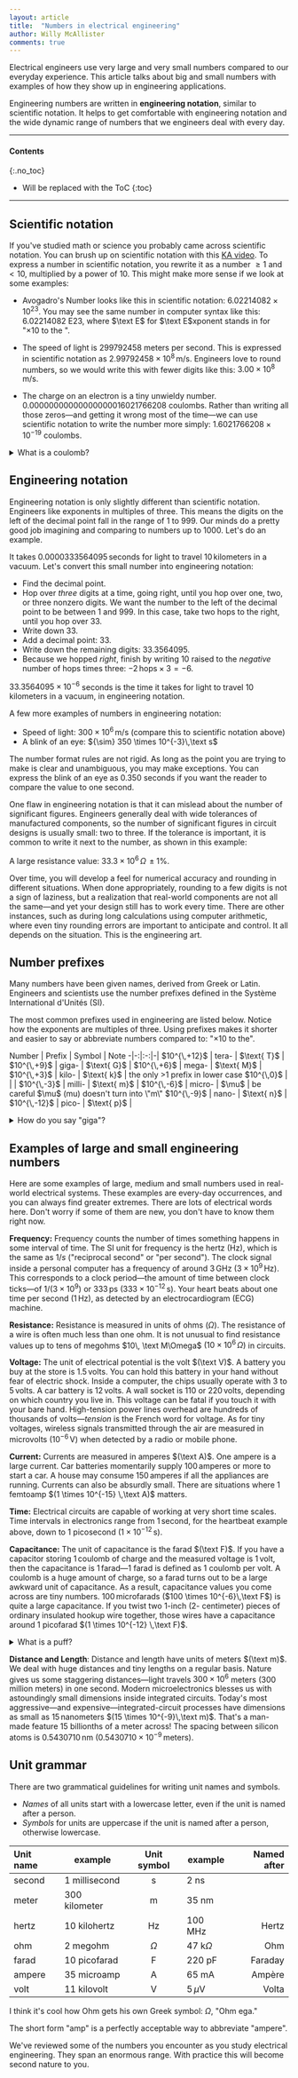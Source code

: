 ```yaml
---
layout: article
title:  "Numbers in electrical engineering"
author: Willy McAllister
comments: true
---
```


Electrical engineers use very large and very small numbers compared to our everyday experience. This article talks about big and small numbers with examples of how they show up in engineering applications. 

Engineering numbers are written in **engineering notation**, similar to scientific notation. It helps to get comfortable with engineering notation and the wide dynamic range of numbers that we engineers deal with every day.

----

#### Contents
{:.no_toc}

* Will be replaced with the ToC
{:toc}

----

## Scientific notation

If you've studied math or science you probably came across scientific notation. You can brush up on scientific notation with this [KA video](https://www.khanacademy.org/math/pre-algebra/exponents-radicals/scientific-notation/v/scientific-notation). To express a number in scientific notation, you rewrite it as a number $\ge1$ and $\lt10$, multiplied by a power of $10$. This might make more sense if we look at some examples:

* Avogadro's Number looks like this in scientific notation: $6.02214082 \times 10^{23}$. You may see the same number in computer syntax like this: $6.02214082\text { E}23$, where $\text E$ for $\text E$xponent stands in for "$\times 10 \text{ to the }$".

* The speed of light is $299792458$ meters per second. This is expressed in scientific notation as $2.99792458 \times 10^{8} \,\text{m/s}$. Engineers love to round numbers, so we would write this with fewer digits like this: $3.00 \times 10^8\,\text{m/s}$.
 
* The charge on an electron is a tiny unwieldy number. $0.00000000000000000016021766208$ coulombs. Rather than writing all those zeros—and getting it wrong most of the time—we can use scientific notation to write the number more simply: $1.6021766208 \times 10^{-19}$ coulombs. 

<p>
<details>
<summary> What is a coulomb?</summary>
<p>The <strong>coulomb</strong> is the Système International d'Unités (SI) unit for an amount of charge. $1$ coulomb of charge flows past a point in a wire in one second when the current in the wire is $1$ ampere.
$1 \,\text{coulomb} = 1 \,\text{ampere flowing for} \, 1 \,\text{second}$</p>

<p>In terms of electrons, $e^-$, one coulomb is the combined charge of $6.24 \times 10^{18}$ electrons.
</p>
</details>
</p>

## Engineering notation

Engineering notation is only slightly different than scientific notation. Engineers like exponents in multiples of three. This means the digits on the left of the decimal point fall in the range of $1$ to $999$. Our minds do a pretty good job imagining and comparing to numbers up to $1000$. Let's do an example.

It takes $0.0000333564095 \,\text{seconds}$ for light to travel $10 \,\text{kilometers}$ in a vacuum. Let's convert this small number into engineering notation:

* Find the decimal point. 
* Hop over *three* digits at a time, going right, until you hop over one, two, or three nonzero digits. We want the number to the left of the decimal point to be between $1$ and $999$. In this case, take two hops to the right, until you hop over $33$. 
* Write down $33$.
* Add a decimal point: $33.$
* Write down the remaining digits: $33.3564095$.
* Because we hopped *right*, finish by writing $10$ raised to the *negative* number of hops times three: $-2 \,\text{hops} \times 3 = -6$.

$33.3564095 \times10^{-6}$ seconds is the time it takes for light to travel 10 kilometers in a vacuum, in engineering notation.

A few more examples of numbers in engineering notation:
* Speed of light: $300 \times 10^6\,\text{m/s}$ (compare this to scientific notation above)
* A blink of an eye: ${\sim} 350 \times 10^{-3}\,\text s$

The number format rules are not rigid. As long as the point you are trying to make is clear and unambiguous, you may make exceptions. You can express the blink of an eye as 0.350 seconds if you want the reader to compare the value to one second.

One flaw in engineering notation is that it can mislead about the number of significant figures.  Engineers generally deal with wide tolerances of manufactured components, so the number of significant figures in circuit designs is usually small: two to three. If the tolerance is important, it is common to write it next to the number, as shown in this example:

A large resistance value: $33.3 \times 10^6 \,\Omega\,\pm1\%$.

Over time, you will develop a feel for numerical accuracy and rounding in different situations. When done appropriately, rounding to a few digits is not a sign of laziness, but a realization that real-world components are not all the same—and yet your design still has to work every time. There are other instances, such as during long calculations using computer arithmetic, where even tiny rounding errors are important to anticipate and control. It all depends on the situation. This is the engineering art.

## Number prefixes

Many numbers have been given names, derived from Greek or Latin. Engineers and scientists use the number prefixes defined in the Système International d'Unités (SI).

The most common prefixes used in engineering are listed below. Notice how the exponents are multiples of three. Using prefixes makes it shorter and easier to say or abbreviate numbers compared to: "$\times10 \text{ to the}$". 

<p>
Number | Prefix | Symbol | Note
-|-:|:-:|-|
$10^{\,+12}$ | tera- | $\text{ T}$ | 
$10^{\,+9}$ | giga- | $\text{ G}$ | 
$10^{\,+6}$ | mega- | $\text{ M}$ |
$10^{\,+3}$ | kilo- | $\text{ k}$ | the only >1 prefix in lower case
$10^{\,0}$ | |  |
$10^{\,-3}$ | milli- | $\text{ m}$ |
$10^{\,-6}$ | micro- | $\mu$ | be careful $\mu$ (mu) doesn't turn into \"m\"
$10^{\,-9}$ | nano- | $\text{ n}$ | 
$10^{\,-12}$ | pico- | $\text{ p}$ |
</p>

<details>
<summary>How do you say "giga"?</summary>
<p>The Latin word <em>gigas</em> gives us the number prefix <em>giga-</em>. It is also the source of the English word <em>giant</em>. In English, the letter "g" can be hard (goat) or soft (giant). So how should "giga-" be pronounced?</p>

<p>I hear the hard "g" most of the time, but the soft "g" is fine. You might come across someone saying it that way. One such person is <a href="https://www.youtube.com/embed/mjCRUvX2D0E?rel=0">Doc Brown in the movie Back to the Future</a>)</p>

</details>

## Examples of large and small engineering numbers

Here are some examples of large, medium and small numbers used in real-world electrical systems. These examples are every-day occurrences, and you can always find greater extremes. There are lots of electrical words here. Don't worry if some of them are new, you don't have to know them right now.

**Frequency:** Frequency counts the number of times something happens in some interval of time. The SI unit for frequency is the hertz $(\text{Hz})$, which is the same as $1/s$ ("reciprocal second" or "per second"). The clock signal inside a personal computer has a frequency of around $3\,\text{GHz}$ $(3 \times 10 ^{9}\,\text{Hz})$. This corresponds to a clock period—the amount of time between clock ticks—of $1/(3 \times 10^9)$ or $333\,\text{ps}$ $(333 \times 10^{-12} \,\text{s})$. Your heart beats about one time per second $(1 \,\text{Hz}$), as detected by an electrocardiogram (ECG) machine.

**Resistance:** Resistance is measured in units of ohms $(\Omega)$. The resistance of a wire is often much less than one ohm. It is not unusual to find resistance values up to tens of megohms $10\, \text M\Omega$ $(10\times10^{6}\, \Omega)$ in circuits.

**Voltage:** The unit of electrical potential is the volt $(\text V)$. A battery you buy at the store is $1.5 \,\text{volts}$. You can hold this battery in your hand without fear of electric shock. Inside a computer, the chips usually operate with $3$ to $5 \,\text{volts}$. A car battery is $12 \,\text{volts}$. A wall socket is $110$ or $220 \,\text{volts}$, depending on which country you live in. This voltage can be fatal if you touch it with your bare hand. High-tension power lines overhead are hundreds of thousands of volts—*tension* is the French word for voltage. As for tiny voltages, wireless signals transmitted through the air are measured in microvolts $(10^{-6}\,\text{V})$ when detected by a radio or mobile phone.

**Current:** Currents are measured in amperes $(\text A)$. One ampere is a large current. Car batteries momentarily supply $100 \,\text{amperes}$ or more to start a car. A house may consume $150 \,\text{amperes}$ if all the appliances are running. Currents can also be absurdly small. There are situations where 1 femtoamp $(1 \times 10^{-15} \,\text A)$ matters.

**Time:** Electrical circuits are capable of working at very short time scales. Time intervals in electronics range from $1 \,\text{second}$, for the heartbeat example above, down to 1 picosecond $(1\times10^{-12}\,\text{s})$.

**Capacitance:** The unit of capacitance is the farad $(\text F)$. If you have a capacitor storing $1 \,\text{coulomb}$ of charge and the measured voltage is $1\,\text{volt}$, then the capacitance is $1 \,\text{farad}$—$1$ farad is defined as $1$ coulomb per volt. A coulomb is a huge amount of charge, so a farad turns out to be a large awkward unit of capacitance. As a result, capacitance values you come across are tiny numbers. $100 \,\text{microfarads}$ ($100 \times 10^{-6}\,\text F$) is quite a large capacitance. If you twist two $1$-inch ($2$- centimeter) pieces of ordinary insulated hookup wire together, those wires have a capacitance around $1$ picofarad $(1 \times 10^{-12} \,\text F)$.

<details>
<summary>What is a puff?</summary>
<p>The unit symbol for the picofarad, $\text{pF}$, is often pronounced "puff". We engineers are often serious people, but not so serious that we don't enjoy a fun nickname.  $( 1 \,$ "puff" $ = 1\,\text{pF} = 1 \times 10^{-12} \,\text F)$</p>
</details>

**Distance and Length**: Distance and length have units of meters $(\text m)$. We deal with huge distances and tiny lengths on a regular basis. Nature gives us some staggering distances—light travels $300 \times 10^{6}$ meters $(300 \,\text{million meters}$) in one second. Modern microelectronics blesses us with astoundingly small dimensions inside integrated circuits. Today's most aggressive—and expensive—integrated-circuit processes have dimensions as small as $15 \,\text{nanometers}$ $(15 \times 10^{-9}\,\text m)$. That's a man-made feature $15$ billionths of a meter across! The spacing between silicon atoms is $0.5430710 \,\text{nm}$ $(0.5430710 \times 10^{-9}\,\text{meters})$.
        
## Unit grammar

There are two grammatical guidelines for writing unit names and symbols.

* *Names* of all units start with a lowercase letter, even if the unit is named after a person.
* *Symbols* for units are uppercase if the unit is named after a person, otherwise lowercase. 

|Unit name | example    | Unit symbol  | example            | Named after |
|:------|---------------|:------------:|------------------------|--------:|
|second | 1 millisecond | $\text {s}$  | $2 \text { ns}$        |         |
|meter  | 300 kilometer | $\text {m}$  | $35  \text { nm}$      |         |
|hertz  | 10 kilohertz  | $\text {Hz}$ | $100  \text { MHz}$    | Hertz   |
|ohm    | 2 megohm      | $\Omega$     | $47  \text { k}\Omega$ | Ohm     |
|farad  | 10 picofarad  | $\text {F}$  | $220  \text { pF}$     | Faraday |
|ampere | 35 microamp   | $\text {A}$  | $65  \text { mA}$      | Ampère  |
|volt   | 11 kilovolt   | $\text {V}$  | $5 \,\mu \text {V}$    | Volta   |

I think it's cool how Ohm gets his own Greek symbol: $\Omega$, "Ohm ega."

The short form "amp" is a perfectly acceptable way to abbreviate "ampere".

We've reviewed some of the numbers you encounter as you study electrical engineering. They span an enormous range. With practice this will become second nature to you.
